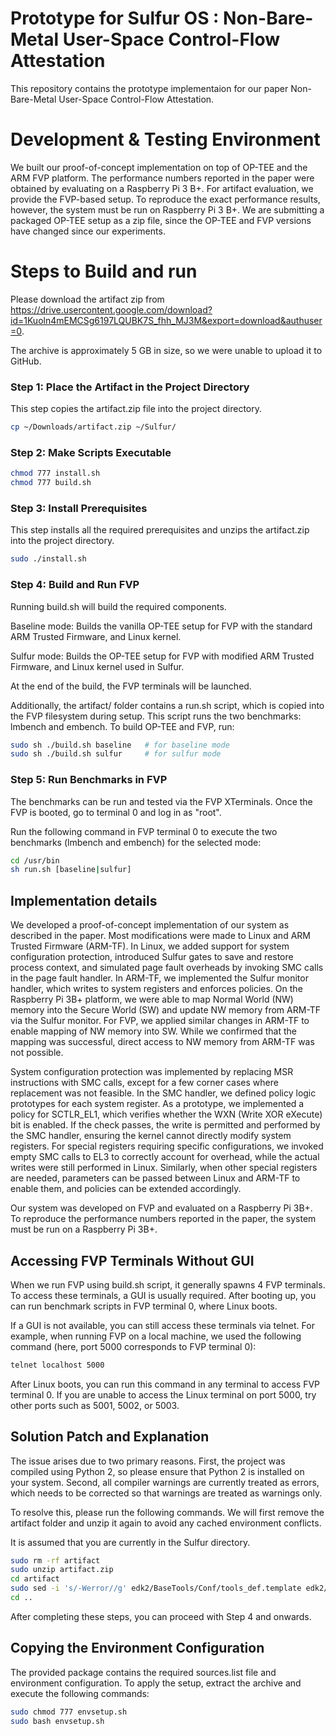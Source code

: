 # Prototype for Sulfur OS : Non-Bare-Metal User-Space Control-Flow Attestation
This repository contains the prototype implementaion for our paper Non-Bare-Metal User-Space Control-Flow Attestation. 

# Development & Testing Environment
We built our proof-of-concept implementation on top of OP-TEE and the ARM FVP platform. The performance numbers reported in the paper were obtained by evaluating on a Raspberry Pi 3 B+. For artifact evaluation, we provide the FVP-based setup. To reproduce the exact performance results, however, the system must be run on Raspberry Pi 3 B+. We are submitting a packaged OP-TEE setup as a zip file, since the OP-TEE and FVP versions have changed since our experiments.

# Steps to Build and run
Please download the artifact zip from https://drive.usercontent.google.com/download?id=1Kuoln4mEMCSg6197LQUBK7S_fhh_MJ3M&export=download&authuser=0.

The archive is approximately 5 GB in size, so we were unable to upload it to GitHub.
### Step 1: Place the Artifact in the Project Directory
This step copies the artifact.zip file into the project directory.
```bash
cp ~/Downloads/artifact.zip ~/Sulfur/
```

### Step 2: Make Scripts Executable
```bash
chmod 777 install.sh
chmod 777 build.sh
```
### Step 3: Install Prerequisites
This step installs all the required prerequisites and unzips the artifact.zip into the project directory.
```bash
sudo ./install.sh
```
### Step 4: Build and Run FVP
Running build.sh will build the required components.

Baseline mode: Builds the vanilla OP-TEE setup for FVP with the standard ARM Trusted Firmware, and Linux kernel.

Sulfur mode: Builds the OP-TEE setup for FVP with modified ARM Trusted Firmware, and Linux kernel used in Sulfur.



At the end of the build, the FVP terminals will be launched.

Additionally, the artifact/ folder contains a run.sh script, which is copied into the FVP filesystem during setup. This script runs the two benchmarks: lmbench and embench.
To build OP-TEE and FVP, run:

```bash
sudo sh ./build.sh baseline   # for baseline mode
sudo sh ./build.sh sulfur     # for sulfur mode
```
### Step 5: Run Benchmarks in FVP
The benchmarks can be run and tested via the FVP XTerminals. 
Once the FVP is booted, go to terminal 0 and log in as "root". 

Run the following command in FVP terminal 0 to execute the two benchmarks (lmbench and embench) for the selected mode:

```bash
cd /usr/bin
sh run.sh [baseline|sulfur]
```

## Implementation details
We developed a proof-of-concept implementation of our system as described in the paper. Most modifications were made to Linux and ARM Trusted Firmware (ARM-TF). In Linux, we added support for system configuration protection, introduced Sulfur gates to save and restore process context, and simulated page fault overheads by invoking SMC calls in the page fault handler. In ARM-TF, we implemented the Sulfur monitor handler, which writes to system registers and enforces policies. On the Raspberry Pi 3B+ platform, we were able to map Normal World (NW) memory into the Secure World (SW) and update NW memory from ARM-TF via the Sulfur monitor. For FVP, we applied similar changes in ARM-TF to enable mapping of NW memory into SW. While we confirmed that the mapping was successful, direct access to NW memory from ARM-TF was not possible.

System configuration protection was implemented by replacing MSR instructions with SMC calls, except for a few corner cases where replacement was not feasible. In the SMC handler, we defined policy logic prototypes for each system register. As a prototype, we implemented a policy for SCTLR_EL1, which verifies whether the WXN (Write XOR eXecute) bit is enabled. If the check passes, the write is permitted and performed by the SMC handler, ensuring the kernel cannot directly modify system registers. For special registers requiring specific configurations, we invoked empty SMC calls to EL3 to correctly account for overhead, while the actual writes were still performed in Linux. Similarly, when other special registers are needed, parameters can be passed between Linux and ARM-TF to enable them, and policies can be extended accordingly.

Our system was developed on FVP and evaluated on a Raspberry Pi 3B+. To reproduce the performance numbers reported in the paper, the system must be run on a Raspberry Pi 3B+.

## Accessing FVP Terminals Without GUI

When we run FVP using build.sh script, it generally spawns 4 FVP terminals. To access these terminals, a GUI is usually required. After booting up, you can run benchmark scripts in FVP terminal 0, where Linux boots.

If a GUI is not available, you can still access these terminals via telnet. For example, when running FVP on a local machine, we used the following command (here, port 5000 corresponds to FVP terminal 0):
```bash
telnet localhost 5000
```
After Linux boots, you can run this command in any terminal to access FVP terminal 0. If you are unable to access the Linux terminal on port 5000, try other ports such as 5001, 5002, or 5003.

## Solution Patch and Explanation
The issue arises due to two primary reasons. First, the project was compiled using Python 2, so please ensure that Python 2 is installed on your system. Second, all compiler warnings are currently treated as errors, which needs to be corrected so that warnings are treated as warnings only.

To resolve this, please run the following commands. We will first remove the artifact folder and unzip it again to avoid any cached environment conflicts.

It is assumed that you are currently in the Sulfur directory.
```bash
sudo rm -rf artifact
sudo unzip artifact.zip
cd artifact
sudo sed -i 's/-Werror//g' edk2/BaseTools/Conf/tools_def.template edk2/BaseTools/Source/C/Makefiles/header.makefile
cd ..
```
After completing these steps, you can proceed with Step 4 and onwards.

## Copying the Environment Configuration
The provided package contains the required sources.list file and environment configuration.
To apply the setup, extract the archive and execute the following commands:

```bash
sudo chmod 777 envsetup.sh
sudo bash envsetup.sh
```


